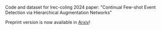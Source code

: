 Code and dataset for lrec-coling 2024 paper: "Continual Few-shot Event Detection via Hierarchical Augmentation Networks"

Preprint version is now available in [Arxiv](https://arxiv.org/abs/2403.17733)!

